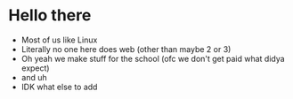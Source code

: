 # Hello there
- Most of us like Linux
- Literally no one here does web (other than maybe 2 or 3)
- Oh yeah we make stuff for the school (ofc we don't get paid what didya expect)
- and uh
- IDK what else to add
